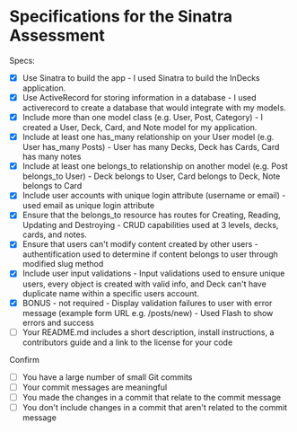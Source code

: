 # Specifications for the Sinatra Assessment

Specs:
- [x] Use Sinatra to build the app - I used Sinatra to build the InDecks application.
- [x] Use ActiveRecord for storing information in a database - I used activerecord to create a database that would integrate with my models.
- [x] Include more than one model class (e.g. User, Post, Category) - I created a User, Deck, Card, and Note model for my application.
- [x] Include at least one has_many relationship on your User model (e.g. User has_many Posts) - User has many Decks, Deck has Cards, Card has many notes
- [x] Include at least one belongs_to relationship on another model (e.g. Post belongs_to User) - Deck belongs to User, Card belongs to Deck, Note belongs to Card
- [x] Include user accounts with unique login attribute (username or email) - used email as unique login attribute
- [x] Ensure that the belongs_to resource has routes for Creating, Reading, Updating and Destroying - CRUD capabilities used at 3 levels, decks, cards, and notes.
- [x] Ensure that users can't modify content created by other users - authentification used to determine if content belongs to user through modified slug method
- [x] Include user input validations - Input validations used to ensure unique users, every object is created with valid info, and Deck can't have duplicate name within a specific users account.
- [x] BONUS - not required - Display validation failures to user with error message (example form URL e.g. /posts/new) - Used Flash to show errors and success
- [ ] Your README.md includes a short description, install instructions, a contributors guide and a link to the license for your code

Confirm
- [ ] You have a large number of small Git commits
- [ ] Your commit messages are meaningful
- [ ] You made the changes in a commit that relate to the commit message
- [ ] You don't include changes in a commit that aren't related to the commit message
